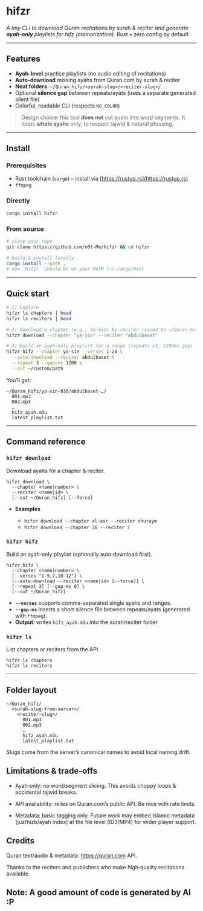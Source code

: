 # hifzr

_A tiny CLI to download Quran recitations by surah & reciter and generate
**ayah‑only** playlists for hifẓ (memorization)._ Rust • zero config by default

---

## Features

- **Ayah‑level** practice playlists (no audio editing of recitations)
- **Auto‑download** missing ayahs from Quran.com by surah & reciter
- **Neat folders**: `~/Quran_hifz/<surah-slug>/<reciter-slug>/`
- Optional **silence gap** between repeats/ayats (uses a separate generated
  silent file)
- Colorful, readable CLI (respects `NO_COLOR`)

> Design choice: this tool **does not** cut audio into word segments. It loops
> **whole ayahs** only, to respect tajwīd & natural phrasing.

---

## Install

### Prerequisites

- Rust toolchain (`cargo`) – install via [https://rustup.rs](https://rustup.rs)
- `ffmpeg`

### Directly

```bash
cargo install hifzr
```

### From source

```bash
# clone your repo
git clone https://github.com/n0t-Me/hifzr && cd hifzr

# build & install locally
cargo install --path .
# now `hifzr` should be on your PATH (~/.cargo/bin)
```

---

## Quick start

```bash
# 1) Explore
hifzr ls chapters | head
hifzr ls reciters | head

# 2) Download a chapter (e.g., Ya-Sin) by reciter (saved to ~/Quran_hifz)
hifzr download --chapter "ya-sin" --reciter "abdulbaset"

# 3) Build an ayah-only playlist for a range (repeats x3, 1200ms gap)
hifzr hifz --chapter ya-sin --verses 1-20 \
  --auto-download --reciter abdulbaset \
  --repeat 3 --gap-ms 1200 \
  --out ~/custom/path
```

You’ll get:

```
~/Quran_hifz/ya-sin-036/abdulbaset-…/
  001.mp3
  002.mp3
  …
  hifz_ayah.m3u
  latest_playlist.txt
```

---

## Command reference

### `hifzr download`

Download ayahs for a chapter & reciter.

```
hifzr download \
  --chapter <name|number> \
  --reciter <name|id> \
  [--out ~/Quran_hifz] [--force]
```

- **Examples**

  - `hifzr download --chapter al-asr --reciter shuraym`
  - `hifzr download --chapter 36 --reciter 7`

### `hifzr hifz`

Build an ayah‑only playlist (optionally auto‑download first).

```
hifzr hifz \
  --chapter <name|number> \
  [--verses "1-5,7,10-12"] \
  [--auto-download --reciter <name|id> [--force]] \
  [--repeat 3] [--gap-ms 0] \
  [--out ~/Quran_hifz]
```

- **`--verses`** supports comma-separated single ayahs and ranges.
- **`--gap-ms`** inserts a short silence file between repeats/ayats (generated
  with `ffmpeg`).
- **Output**: writes `hifz_ayah.m3u` into the surah/reciter folder

### `hifzr ls`

List chapters or reciters from the API.

```
hifzr ls chapters
hifzr ls reciters
```

---

## Folder layout

```
~/Quran_hifz/
  <surah-slug-from-server>/
    <reciter-slug>/
      001.mp3
      002.mp3
      …
      hifz_ayah.m3u
      latest_playlist.txt
```

Slugs come from the server’s canonical names to avoid local naming drift.

## Limitations & trade‑offs

- Ayah‑only: no word/segment slicing. This avoids choppy loops & accidental
  tajwīd breaks.

- API availability: relies on Quran.com’s public API. Be nice with rate limits.

- Metadata: basic tagging only. Future work may embed Islamic metadata
  (juz/hizb/ayah index) at the file level (ID3/MP4) for wider player support.

## Credits

Quran text/audio & metadata: https://quran.com API.

Thanks to the reciters and publishers who make high‑quality recitations
available.

## Note: A good amount of code is generated by AI :P
